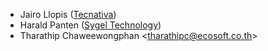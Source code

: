 - Jairo Llopis ([Tecnativa](https://www.tecnativa.com/))
- Harald Panten ([Sygel Technology](https://www.sygel.es/))
- Tharathip Chaweewongphan \<<tharathipc@ecosoft.co.th>\>
